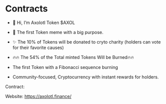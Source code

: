 # Contracts

- 👋 Hi, I’m Axolotl Token  $AXOL

- 💞️ The first Token meme with a big purpose.

- ✨ The 10% of Tokens will be donated to cryto charity (holders can vote for their favorite causes)

- 🔥🔥 The 54% of the Total minted Tokens Will be Burned🔥🔥

- The first Token with a Fibonacci sequence burning

- Community-focused, Cryptocurrency with instant rewards for holders.

Contract: 

Website: https://axolotl.finance/
